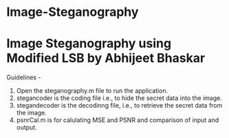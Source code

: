 # Image-Steganography

# Image Steganography using Modified LSB by Abhijeet Bhaskar

Guidelines - 
1. Open the steganography.m file to run the application.
2. stegancoder is the coding file i.e., to hide the secret data into the image.
3. stegandecoder is the decodinng file, i.e., to retrieve the secret data from the image.
4. psnrCal.m is for calulating MSE and PSNR and comparison of input and output.

